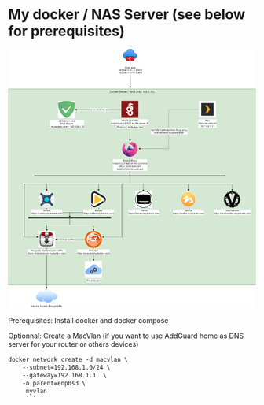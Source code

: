 # My docker / NAS Server (see below for prerequisites)
![alt text](https://github.com/Jack-O-Neil-l/mydockernas/blob/main/images/MyNasLogo.png?raw=true)

Prerequisites:
Install docker and docker compose

Optionnal:
Create a MacVlan (if you want to use AddGuard home as DNS server for your router or others devices)

```
docker network create -d macvlan \
    --subnet=192.168.1.0/24 \
    --gateway=192.168.1.1  \
    -o parent=enp0s3 \
     myvlan
     ```
